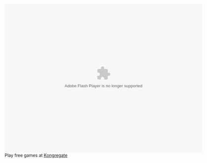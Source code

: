 <embed width="640" height="480" base="https://external.kongregate-games.com/gamez/0017/9179/live/" src="https://external.kongregate-games.com/gamez/0017/9179/live/embeddable_179179.swf" type="application/x-shockwave-flash"></embed><br/>Play free games at <a href="https://www.kongregate.com/">Kongregate</a>

